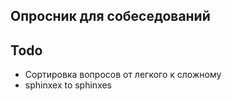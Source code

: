 ## Опросник для собеседований

## Todo
- Сортировка вопросов от легкого к сложному
- sphinxex to sphinxes